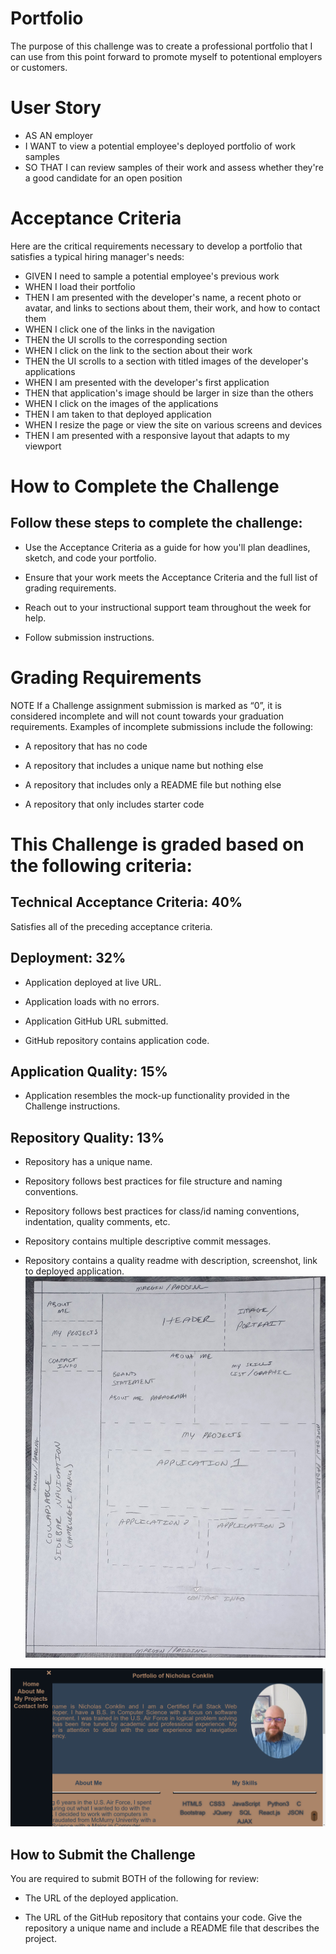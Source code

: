 # Portfolio
The purpose of this challenge was to create a professional portfolio that I can use from this point forward to promote myself to potentional employers or customers.

# User Story
- AS AN employer
- I WANT to view a potential employee's deployed portfolio of work samples
- SO THAT I can review samples of their work and assess whether they're a good candidate for an open position

# Acceptance Criteria
Here are the critical requirements necessary to develop a portfolio that satisfies a typical hiring manager's needs:

- GIVEN I need to sample a potential employee's previous work
- WHEN I load their portfolio
 - THEN I am presented with the developer's name, a recent photo or avatar, and links to sections about them, their work, and how to contact them
- WHEN I click one of the links in the navigation
 - THEN the UI scrolls to the corresponding section
- WHEN I click on the link to the section about their work
 - THEN the UI scrolls to a section with titled images of the developer's applications
- WHEN I am presented with the developer's first application
 - THEN that application's image should be larger in size than the others
- WHEN I click on the images of the applications
 - THEN I am taken to that deployed application
- WHEN I resize the page or view the site on various screens and devices
 - THEN I am presented with a responsive layout that adapts to my viewport

# How to Complete the Challenge
## Follow these steps to complete the challenge:

- Use the Acceptance Criteria as a guide for how you'll plan deadlines, sketch, and code your portfolio.

- Ensure that your work meets the Acceptance Criteria and the full list of grading requirements.

- Reach out to your instructional support team throughout the week for help.

- Follow submission instructions.

# Grading Requirements
NOTE
If a Challenge assignment submission is marked as “0”, it is considered incomplete and will not count towards your graduation requirements. Examples of incomplete submissions include the following:

- A repository that has no code

- A repository that includes a unique name but nothing else

- A repository that includes only a README file but nothing else

- A repository that only includes starter code

# This Challenge is graded based on the following criteria:

## Technical Acceptance Criteria: 40%
Satisfies all of the preceding acceptance criteria.
## Deployment: 32%
- Application deployed at live URL.

- Application loads with no errors.

- Application GitHub URL submitted.

- GitHub repository contains application code.

## Application Quality: 15%
- Application resembles the mock-up functionality provided in the Challenge instructions.

## Repository Quality: 13%
- Repository has a unique name.

- Repository follows best practices for file structure and naming conventions.

- Repository follows best practices for class/id naming conventions, indentation, quality comments, etc.

- Repository contains multiple descriptive commit messages.

- Repository contains a quality readme with description, screenshot, link to deployed application.
![Image of my wireframe for this project.](assets/images/portfolioWireframe.jpg)

![Screenshot of my page.](assets/images/pageScreenshot.png)


## How to Submit the Challenge
You are required to submit BOTH of the following for review:

- The URL of the deployed application.

- The URL of the GitHub repository that contains your code. Give the repository a unique name and include a README file that describes the project.